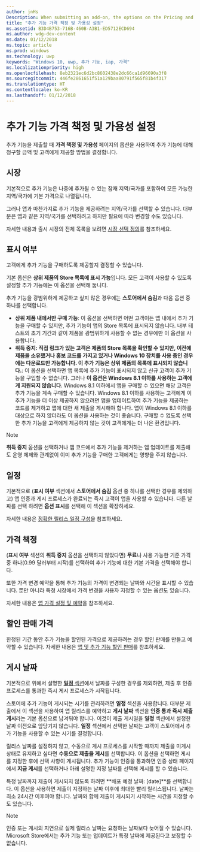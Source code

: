 ```yaml
---
author: jnHs
Description: When submitting an add-on, the options on the Pricing and availability page determine what to charge for your add-on and how it should be offered to customers.
title: "추가 기능 가격 책정 및 가용성 설정"
ms.assetid: B3D4B753-716B-460B-A3B1-ED5712ECD694
ms.author: wdg-dev-content
ms.date: 01/12/2018
ms.topic: article
ms.prod: windows
ms.technology: uwp
keywords: "Windows 10, uwp, 추가 기능, iap, 가격"
ms.localizationpriority: high
ms.openlocfilehash: 8eb2321ec6d2bc8602438e2dc66ca1d96690a3f8
ms.sourcegitcommit: 446fe2861651f51a129baa80791f565f81b4f317
ms.translationtype: HT
ms.contentlocale: ko-KR
ms.lasthandoff: 01/12/2018
---
```

# <a name="set-add-on-pricing-and-availability"></a>추가 기능 가격 책정 및 가용성 설정


추가 기능을 제출할 때 **가격 책정 및 가용성** 페이지의 옵션을 사용하여 추가 기능에 대해 청구할 금액 및 고객에게 제공할 방법을 결정합니다.

## <a name="markets"></a>시장

기본적으로 추가 기능은 나중에 추가될 수 있는 잠재 지역/국가를 포함하여 모든 가능한 지역/국가에 기본 가격으로 나열됩니다.

그러나 앱과 마찬가지로 추가 기능을 제공하려는 지역/국가를 선택할 수 있습니다. 대부분은 앱과 같은 지역/국가를 선택하려고 하지만 필요에 따라 변경할 수도 있습니다. 

자세한 내용과 출시 시장의 전체 목록을 보려면 [시장 선택 정의](define-pricing-and-market-selection.md)를 참조하세요.

## <a name="visibility"></a>표시 여부

고객에게 추가 기능을 구매하도록 제공할지 결정할 수 있습니다. 

기본 옵션은 **상위 제품의 Store 목록에 표시 가능**입니다. 모든 고객이 사용할 수 있도록 설정할 추가 기능에는 이 옵션을 선택해 둡니다. 

추가 기능을 광범위하게 제공하고 싶지 않은 경우에는 **스토어에서 숨김**과 다음 옵션 중 하나를 선택합니다.

-   **상위 제품 내에서만 구매 가능**: 이 옵션을 선택하면 어떤 고객이든 앱 내에서 추가 기능을 구매할 수 있지만, 추가 기능이 앱의 Store 목록에 표시되지 않습니다. 내부 테스트의 초기 기간과 같이 제품을 광범위하게 사용할 수 없는 경우에만 이 옵션을 사용합니다.
-   **취득 중지: 직접 링크가 있는 고객은 제품의 Store 목록을 확인할 수 있지만, 이전에 제품을 소유했거나 홍보 코드를 가지고 있거나 Windows 10 장치를 사용 중인 경우에는 다운로드만 가능합니다. 이 추가 기능은 상위 제품의 목록에 표시되지 않습니다.**: 이 옵션을 선택하면 앱 목록에 추가 기능이 표시되지 않고 신규 고객이 추가 기능을 구입할 수 없습니다. 그러나 **이 옵션은 Windows 8.1 이하를 사용하는 고객에게 지원되지 않습니다**. Windows 8.1 이하에서 앱을 구매할 수 있으면 해당 고객은 추가 기능을 계속 구매할 수 있습니다. Windows 8.1 이하를 사용하는 고객에게 이 추가 기능을 더 이상 제공하지 않으려면 앱을 업데이트하여 추가 기능을 제공하는 코드를 제거하고 앱에 대한 새 제출을 게시해야 합니다. 앱이 Windows 8.1 이하를 대상으로 하지 않더라도 이 옵션을 사용하는 것이 좋습니다. 구매할 수 없도록 선택한 추가 기능을 고객에게 제공하지 않는 것이 고객에게는 더 나은 환경입니다.
    
 > [!NOTE] 
 > **취득 중지** 옵션을 선택하거나 앱 코드에서 추가 기능을 제거하는 앱 업데이트를 제출해도 운영 체제와 관계없이 이미 추가 기능을 구매한 고객에게는 영향을 주지 않습니다.


## <a name="schedule"></a>일정

기본적으로 (**표시 여부** 섹션에서 **스토어에서 숨김** 옵션 중 하나를 선택한 경우를 제외하고) 앱 인증과 게시 프로세스가 완료되는 즉시 고객이 앱을 사용할 수 있습니다. 다른 날짜를 선택 하려면 **옵션 표시**를 선택해 이 섹션을 확장하세요. 

자세한 내용은 [정확한 릴리스 일정 구성](configure-precise-release-scheduling.md)을 참조하세요.


## <a name="pricing"></a>가격 책정

(**표시 여부** 섹션의 **취득 중지** 옵션을 선택하지 않았다면) **무료**나 사용 가능한 기준 가격 중 하나(0.99 달러부터 시작)를 선택하여 추가 기능에 대한 기본 가격을 선택해야 합니다.

또한 가격 변경 예약을 통해 추가 기능의 가격이 변경되는 날짜와 시간을 표시할 수 있습니다. 뿐만 아니라 특정 시장에서 가격 변경을 사용자 지정할 수 있는 옵션도 있습니다. 

자세한 내용은 [앱 가격 설정 및 예약](set-and-schedule-app-pricing.md)을 참조하세요.


## <a name="sale-pricing"></a>할인 판매 가격

한정된 기간 동안 추가 기능을 할인된 가격으로 제공하려는 경우 할인 판매를 만들고 예약할 수 있습니다. 자세한 내용은 [앱 및 추가 기능 할인 판매](put-apps-and-add-ons-on-sale.md)를 참조하세요.


## <a name="publish-date"></a>게시 날짜

기본적으로 위에서 설명한 [**일정** 섹션](#schedule)에서 날짜를 구성한 경우를 제외하면, 제출 후 인증 프로세스를 통과한 즉시 게시 프로세스가 시작됩니다. 

스토어에 추가 기능이 게시되는 시기를 관리하려면 **일정** 섹션을 사용합니다. 대부분 제출에서 이 섹션을 사용하여 앱 릴리스를 예약하고 **게시 날짜** 섹션을 **인증 통과 즉시 제출 게시**라는 기본 옵션으로 남겨둬야 합니다. 이것이 제출 게시일을 **일정** 섹션에서 설정한 날짜 이전으로 앞당기지 않습니다. **일정** 섹션에서 선택한 날짜는 고객이 스토어에서 추가 기능을 사용할 수 있는 시기를 결정합니다.

릴리스 날짜를 설정하지 않고, 수동으로 게시 프로세스를 시작할 때까지 제출을 미게시 상태로 유지하고 싶다면 **수동으로 제출을 게시**를 선택합니다. 이 옵션을 선택하면 게시를 지정한 후에 선택 사항이 게시됩니다. 추가 기능이 인증을 통과하면 인증 상태 페이지에서 **지금 게시**를 선택하거나 아래 설명한 지정 날짜를 선택해 게시를 할 수 있습니다.

특정 날짜까지 제출이 게시되지 않도록 하려면 **배포 예정 날짜: \[date\]**를 선택합니다. 이 옵션을 사용하면 제출이 지정하는 날짜 이후에 최대한 빨리 릴리스됩니다. 날짜는 최소 24시간 이후여야 합니다. 날짜와 함께 제출이 게시되기 시작하는 시간을 지정할 수도 있습니다.
 
> [!NOTE]
> 인증 또는 게시의 지연으로 실제 릴리스 날짜는 요청하는 날짜보다 늦어질 수 있습니다. Microsoft Store에서는 추가 기능 또는 업데이트가 특정 날짜에 제공된다고 보장할 수 없습니다.  



 




